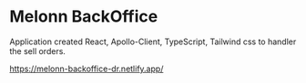 # Melonn BackOffice
Application created React, Apollo-Client, TypeScript, Tailwind css to handler the sell orders.

https://melonn-backoffice-dr.netlify.app/


